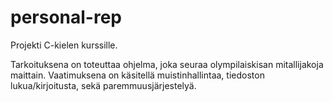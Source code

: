 # personal-rep

Projekti C-kielen kurssille.

Tarkoituksena on toteuttaa ohjelma, joka seuraa olympilaiskisan mitallijakoja maittain.
Vaatimuksena on käsitellä muistinhallintaa, tiedoston lukua/kirjoitusta, sekä paremmuusjärjestelyä.

